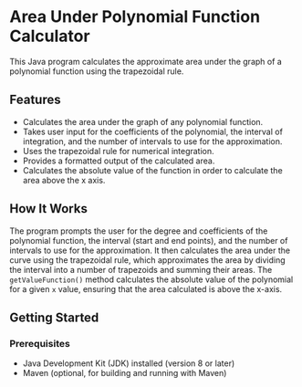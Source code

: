 # Area Under Polynomial Function Calculator

This Java program calculates the approximate area under the graph of a polynomial function using the trapezoidal rule.

## Features

*   Calculates the area under the graph of any polynomial function.
*   Takes user input for the coefficients of the polynomial, the interval of integration, and the number of intervals to use for the approximation.
*   Uses the trapezoidal rule for numerical integration.
*   Provides a formatted output of the calculated area.
*   Calculates the absolute value of the function in order to calculate the area above the x axis.

## How It Works

The program prompts the user for the degree and coefficients of the polynomial function, the interval (start and end points), and the number of intervals to use for the approximation. It then calculates the area under the curve using the trapezoidal rule, which approximates the area by dividing the interval into a number of trapezoids and summing their areas.  The `getValueFunction()` method calculates the absolute value of the polynomial for a given `x` value, ensuring that the area calculated is above the x-axis.

## Getting Started

### Prerequisites

*   Java Development Kit (JDK) installed (version 8 or later)
*   Maven (optional, for building and running with Maven)

